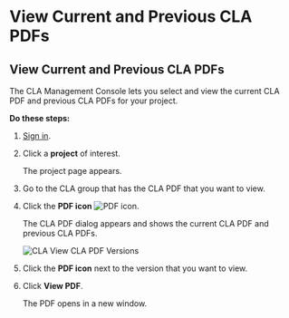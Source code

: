 # View Current and Previous CLA PDFs

## View Current and Previous CLA PDFs

The CLA Management Console lets you select and view the current CLA PDF and previous CLA PDFs for your project.

**Do these steps:**

1. [Sign in](sign-in-to-the-cla-management-console.md).
2. Click a **project** of interest.

   The project page appears.

3. Go to the CLA group that has the CLA PDF that you want to view.
4. Click the **PDF icon** ![PDF icon](https://firebasestorage.googleapis.com/v0/b/gitbook-28427.appspot.com/o/assets%2F-LuWIT3NfRhMt-F50U5n%2F-LuXUenJzl7sWiTp19eT%2F-LuXUhAEXZh8L5fK3y6d%2Fpdf-icon.png?generation=1574684254936548&alt=media).

   The CLA PDF dialog appears and shows the current CLA PDF and previous CLA PDFs.

   ​![CLA View CLA PDF Versions](https://firebasestorage.googleapis.com/v0/b/gitbook-28427.appspot.com/o/assets%2F-LuWIT3NfRhMt-F50U5n%2F-LuXUenJzl7sWiTp19eT%2F-LuXUhAGeIUjaKiFFKeV%2Fcla-view-cla-pdf-versions.png?generation=1574684261316462&alt=media)​

5. Click the **PDF icon** next to the version that you want to view.
6. Click **View PDF**.

   The PDF opens in a new window.

